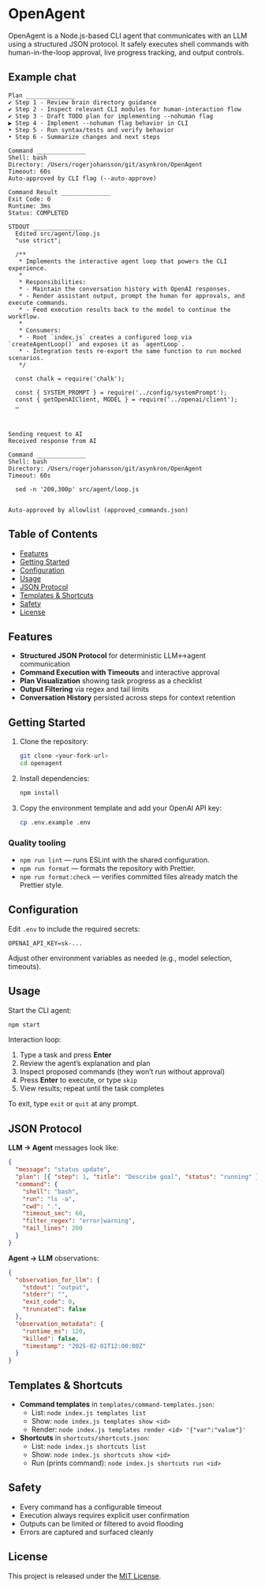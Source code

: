 # OpenAgent

OpenAgent is a Node.js-based CLI agent that communicates with an LLM using a structured JSON protocol. It safely executes shell commands with human-in-the-loop approval, live progress tracking, and output controls.

## Example chat

```
Plan ______________
✔ Step 1 - Review brain directory guidance
✔ Step 2 - Inspect relevant CLI modules for human-interaction flow
✔ Step 3 - Draft TODO plan for implementing --nohuman flag
▶ Step 4 - Implement --nohuman flag behavior in CLI
• Step 5 - Run syntax/tests and verify behavior
• Step 6 - Summarize changes and next steps

Command ______________
Shell: bash
Directory: /Users/rogerjohansson/git/asynkron/OpenAgent
Timeout: 60s
Auto-approved by CLI flag (--auto-approve)

Command Result ______________
Exit Code: 0
Runtime: 3ms
Status: COMPLETED

STDOUT ______________
  Edited src/agent/loop.js
  "use strict";

  /**
   * Implements the interactive agent loop that powers the CLI experience.
   *
   * Responsibilities:
   * - Maintain the conversation history with OpenAI responses.
   * - Render assistant output, prompt the human for approvals, and execute commands.
   * - Feed execution results back to the model to continue the workflow.
   *
   * Consumers:
   * - Root `index.js` creates a configured loop via `createAgentLoop()` and exposes it as `agentLoop`.
   * - Integration tests re-export the same function to run mocked scenarios.
   */

  const chalk = require('chalk');

  const { SYSTEM_PROMPT } = require('../config/systemPrompt');
  const { getOpenAIClient, MODEL } = require('../openai/client');
  …



Sending request to AI
Received response from AI

Command ______________
Shell: bash
Directory: /Users/rogerjohansson/git/asynkron/OpenAgent
Timeout: 60s

  sed -n '200,300p' src/agent/loop.js


Auto-approved by allowlist (approved_commands.json)
```

## Table of Contents

- [Features](#features)
- [Getting Started](#getting-started)
- [Configuration](#configuration)
- [Usage](#usage)
- [JSON Protocol](#json-protocol)
- [Templates & Shortcuts](#templates--shortcuts)
- [Safety](#safety)
- [License](#license)

## Features

- **Structured JSON Protocol** for deterministic LLM↔agent communication
- **Command Execution with Timeouts** and interactive approval
- **Plan Visualization** showing task progress as a checklist
- **Output Filtering** via regex and tail limits
- **Conversation History** persisted across steps for context retention

## Getting Started

1. Clone the repository:
   ```bash
   git clone <your-fork-url>
   cd openagent
   ```
2. Install dependencies:
   ```bash
   npm install
   ```
3. Copy the environment template and add your OpenAI API key:
   ```bash
   cp .env.example .env
   ```

### Quality tooling

- `npm run lint` — runs ESLint with the shared configuration.
- `npm run format` — formats the repository with Prettier.
- `npm run format:check` — verifies committed files already match the Prettier style.

## Configuration

Edit `.env` to include the required secrets:

```
OPENAI_API_KEY=sk-...
```

Adjust other environment variables as needed (e.g., model selection, timeouts).

## Usage

Start the CLI agent:

```bash
npm start
```

Interaction loop:

1. Type a task and press **Enter**
2. Review the agent’s explanation and plan
3. Inspect proposed commands (they won’t run without approval)
4. Press **Enter** to execute, or type `skip`
5. View results; repeat until the task completes

To exit, type `exit` or `quit` at any prompt.

## JSON Protocol

**LLM → Agent** messages look like:

```json
{
  "message": "status update",
  "plan": [{ "step": 1, "title": "Describe goal", "status": "running" }],
  "command": {
    "shell": "bash",
    "run": "ls -a",
    "cwd": ".",
    "timeout_sec": 60,
    "filter_regex": "error|warning",
    "tail_lines": 200
  }
}
```

**Agent → LLM** observations:

```json
{
  "observation_for_llm": {
    "stdout": "output",
    "stderr": "",
    "exit_code": 0,
    "truncated": false
  },
  "observation_metadata": {
    "runtime_ms": 120,
    "killed": false,
    "timestamp": "2025-02-01T12:00:00Z"
  }
}
```

## Templates & Shortcuts

- **Command templates** in `templates/command-templates.json`:
  - List: `node index.js templates list`
  - Show: `node index.js templates show <id>`
  - Render: `node index.js templates render <id> '{"var":"value"}'`
- **Shortcuts** in `shortcuts/shortcuts.json`:
  - List: `node index.js shortcuts list`
  - Show: `node index.js shortcuts show <id>`
  - Run (prints command): `node index.js shortcuts run <id>`

## Safety

- Every command has a configurable timeout
- Execution always requires explicit user confirmation
- Outputs can be limited or filtered to avoid flooding
- Errors are captured and surfaced cleanly

## License

This project is released under the [MIT License](LICENSE).
